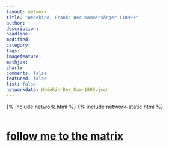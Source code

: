 ```yaml
---
layout: network
title: "Wedekind, Frank: Der Kammersänger (1899)"
author:
description:
headline:
modified:
category:
tags: 
imagefeature: 
mathjax: 
chart: 
comments: false
featured: false
list: false
networkdata: Wedekin-Der_Kam-1899.json
---
```

{% include network.html %}
{% include network-static.html %}
<div class="row">
  <div class="small-5 small-centered columns"><a href="/matrix0004"><h1>follow me to the matrix</h1></a>
</div>
</div>

